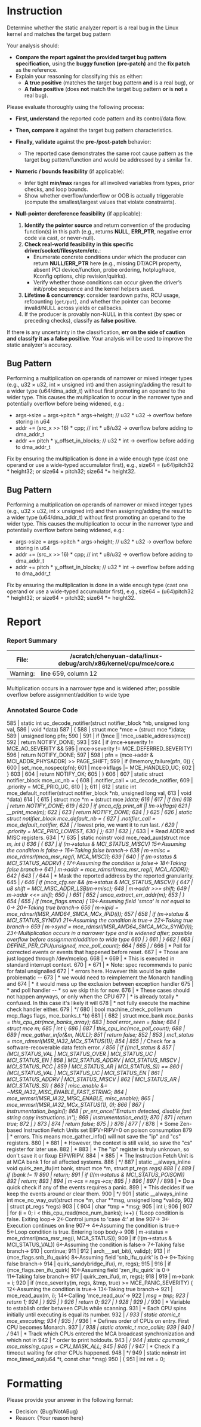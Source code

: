 # Instruction

Determine whether the static analyzer report is a real bug in the Linux kernel and matches the target bug pattern

Your analysis should:
- **Compare the report against the provided target bug pattern specification,** using the **buggy function (pre-patch)** and the **fix patch** as the reference.
- Explain your reasoning for classifying this as either:
  - **A true positive** (matches the target bug pattern **and** is a real bug), or
  - **A false positive** (does **not** match the target bug pattern **or** is **not** a real bug).

Please evaluate thoroughly using the following process:

- **First, understand** the reported code pattern and its control/data flow.
- **Then, compare** it against the target bug pattern characteristics.
- **Finally, validate** against the **pre-/post-patch** behavior:
  - The reported case demonstrates the same root cause pattern as the target bug pattern/function and would be addressed by a similar fix.

- **Numeric / bounds feasibility** (if applicable):
  - Infer tight **min/max** ranges for all involved variables from types, prior checks, and loop bounds.
  - Show whether overflow/underflow or OOB is actually triggerable (compute the smallest/largest values that violate constraints).

- **Null-pointer dereference feasibility** (if applicable):
  1. **Identify the pointer source** and return convention of the producing function(s) in this path (e.g., returns **NULL**, **ERR_PTR**, negative error code via cast, or never-null).
  2. **Check real-world feasibility in this specific driver/socket/filesystem/etc.**:
     - Enumerate concrete conditions under which the producer can return **NULL/ERR_PTR** here (e.g., missing DT/ACPI property, absent PCI device/function, probe ordering, hotplug/race, Kconfig options, chip revision/quirks).
     - Verify whether those conditions can occur given the driver’s init/probe sequence and the kernel helpers used.
  3. **Lifetime & concurrency**: consider teardown paths, RCU usage, refcounting (`get/put`), and whether the pointer can become invalid/NULL across yields or callbacks.
  4. If the producer is provably non-NULL in this context (by spec or preceding checks), classify as **false positive**.

If there is any uncertainty in the classification, **err on the side of caution and classify it as a false positive**. Your analysis will be used to improve the static analyzer's accuracy.

## Bug Pattern

Performing a multiplication on operands of narrower or mixed integer types (e.g., u32 × u32, int × unsigned int) and then assigning/adding the result to a wider type (u64/dma_addr_t) without first promoting an operand to the wider type. This causes the multiplication to occur in the narrower type and potentially overflow before being widened, e.g.:

- args->size = args->pitch * args->height;        // u32 * u32 -> overflow before storing in u64
- addr += (src_x >> 16) * cpp;                     // int * u8/u32 -> overflow before adding to dma_addr_t
- addr += pitch * y_offset_in_blocks;              // u32 * int -> overflow before adding to dma_addr_t

Fix by ensuring the multiplication is done in a wide enough type (cast one operand or use a wide-typed accumulator first), e.g., size64 = (u64)pitch32 * height32; or size64 = pitch32; size64 *= height32.

## Bug Pattern

Performing a multiplication on operands of narrower or mixed integer types (e.g., u32 × u32, int × unsigned int) and then assigning/adding the result to a wider type (u64/dma_addr_t) without first promoting an operand to the wider type. This causes the multiplication to occur in the narrower type and potentially overflow before being widened, e.g.:

- args->size = args->pitch * args->height;        // u32 * u32 -> overflow before storing in u64
- addr += (src_x >> 16) * cpp;                     // int * u8/u32 -> overflow before adding to dma_addr_t
- addr += pitch * y_offset_in_blocks;              // u32 * int -> overflow before adding to dma_addr_t

Fix by ensuring the multiplication is done in a wide enough type (cast one operand or use a wide-typed accumulator first), e.g., size64 = (u64)pitch32 * height32; or size64 = pitch32; size64 *= height32.

# Report

### Report Summary

File:| /scratch/chenyuan-data/linux-debug/arch/x86/kernel/cpu/mce/core.c
---|---
Warning:| line 659, column 12
Multiplication occurs in a narrower type and is widened after; possible
overflow before assignment/addition to wide type

### Annotated Source Code


585   | static int uc_decode_notifier(struct notifier_block *nb, unsigned long val,
586   |  void *data)
587   | {
588   |  struct mce *mce = (struct mce *)data;
589   |  unsigned long pfn;
590   |
591   |  if (!mce || !mce_usable_address(mce))
592   |  return NOTIFY_DONE;
593   |
594   |  if (mce->severity != MCE_AO_SEVERITY &&
595   | 	    mce->severity != MCE_DEFERRED_SEVERITY)
596   |  return NOTIFY_DONE;
597   |
598   | 	pfn = (mce->addr & MCI_ADDR_PHYSADDR) >> PAGE_SHIFT;
599   |  if (!memory_failure(pfn, 0)) {
600   | 		set_mce_nospec(pfn);
601   | 		mce->kflags |= MCE_HANDLED_UC;
602   | 	}
603   |
604   |  return NOTIFY_OK;
605   | }
606   |
607   | static struct notifier_block mce_uc_nb = {
608   | 	.notifier_call	= uc_decode_notifier,
609   | 	.priority	= MCE_PRIO_UC,
610   | };
611   |
612   | static int mce_default_notifier(struct notifier_block *nb, unsigned long val,
613   |  void *data)
614   | {
615   |  struct mce *m = (struct mce *)data;
616   |
617   |  if (!m)
618   |  return NOTIFY_DONE;
619   |
620   |  if (mca_cfg.print_all || !m->kflags)
621   | 		__print_mce(m);
622   |
623   |  return NOTIFY_DONE;
624   | }
625   |
626   | static struct notifier_block mce_default_nb = {
627   | 	.notifier_call	= mce_default_notifier,
628   |  /* lowest prio, we want it to run last. */
629   | 	.priority	= MCE_PRIO_LOWEST,
630   | };
631   |
632   | /*
633   |  * Read ADDR and MISC registers.
634   |  */
635   | static noinstr void mce_read_aux(struct mce *m, int i)
636   | {
637   |  if (m->status & MCI_STATUS_MISCV)
    15←Assuming the condition is false→
    16←Taking false branch→
638   | 		m->misc = mce_rdmsrl(mca_msr_reg(i, MCA_MISC));
639   |
640   |  if (m->status & MCI_STATUS_ADDRV) {
    17←Assuming the condition is false→
    18←Taking false branch→
641   | 		m->addr = mce_rdmsrl(mca_msr_reg(i, MCA_ADDR));
642   |
643   |  /*
644   |  * Mask the reported address by the reported granularity.
645   |  */
646   |  if (mca_cfg.ser && (m->status & MCI_STATUS_MISCV)) {
647   | 			u8 shift = MCI_MISC_ADDR_LSB(m->misc);
648   | 			m->addr >>= shift;
649   | 			m->addr <<= shift;
650   | 		}
651   |
652   | 		smca_extract_err_addr(m);
653   | 	}
654   |
655   |  if (mce_flags.smca) {
    19←Assuming field 'smca' is not equal to 0→
    20←Taking true branch→
656   |  m->ipid = mce_rdmsrl(MSR_AMD64_SMCA_MCx_IPID(i));
657   |
658   |  if (m->status & MCI_STATUS_SYNDV)
    21←Assuming the condition is true→
    22←Taking true branch→
659   |  m->synd = mce_rdmsrl(MSR_AMD64_SMCA_MCx_SYND(i));
    23←Multiplication occurs in a narrower type and is widened after; possible overflow before assignment/addition to wide type
660   | 	}
661   | }
662   |
663   | DEFINE_PER_CPU(unsigned, mce_poll_count);
664   |
665   | /*
666   |  * Poll for corrected events or events that happened before reset.
667   |  * Those are just logged through /dev/mcelog.
668   |  *
669   |  * This is executed in standard interrupt context.
670   |  *
671   |  * Note: spec recommends to panic for fatal unsignalled
672   |  * errors here. However this would be quite problematic --
673   |  * we would need to reimplement the Monarch handling and
674   |  * it would mess up the exclusion between exception handler
675   |  * and poll handler -- * so we skip this for now.
676   |  * These cases should not happen anyways, or only when the CPU
677   |  * is already totally * confused. In this case it's likely it will
678   |  * not fully execute the machine check handler either.
679   |  */
680   | bool machine_check_poll(enum mcp_flags flags, mce_banks_t *b)
681   | {
682   |  struct mce_bank *mce_banks = this_cpu_ptr(mce_banks_array);
683   | 	bool error_seen = false;
684   |  struct mce m;
685   |  int i;
686   |
687   |  this_cpu_inc(mce_poll_count);
688   |
689   | 	mce_gather_info(&m, NULL);
851   |  return false;
852   |
853   | 	mc1_status = mce_rdmsrl(MSR_IA32_MCx_STATUS(1));
854   |
855   |  /* Check for a software-recoverable data fetch error. */
856   |  if ((mc1_status &
857   | 	     (MCI_STATUS_VAL | MCI_STATUS_OVER | MCI_STATUS_UC | MCI_STATUS_EN |
858   |  MCI_STATUS_ADDRV | MCI_STATUS_MISCV | MCI_STATUS_PCC |
859   |  MCI_STATUS_AR | MCI_STATUS_S)) ==
860   | 	     (MCI_STATUS_VAL |                   MCI_STATUS_UC | MCI_STATUS_EN |
861   |  MCI_STATUS_ADDRV | MCI_STATUS_MISCV |
862   |  MCI_STATUS_AR | MCI_STATUS_S)) {
863   | 		misc_enable &= ~MSR_IA32_MISC_ENABLE_FAST_STRING;
864   | 		mce_wrmsrl(MSR_IA32_MISC_ENABLE, misc_enable);
865   | 		mce_wrmsrl(MSR_IA32_MCx_STATUS(1), 0);
866   |
867   |  instrumentation_begin();
868   |  pr_err_once("Erratum detected, disable fast string copy instructions.\n");
869   |  instrumentation_end();
870   |
871   |  return true;
872   | 	}
873   |
874   |  return false;
875   | }
876   |
877   | /*
878   |  * Some Zen-based Instruction Fetch Units set EIPV=RIPV=0 on poison consumption
879   |  * errors. This means mce_gather_info() will not save the "ip" and "cs" registers.
880   |  *
881   |  * However, the context is still valid, so save the "cs" register for later use.
882   |  *
883   |  * The "ip" register is truly unknown, so don't save it or fixup EIPV/RIPV.
884   |  *
885   |  * The Instruction Fetch Unit is at MCA bank 1 for all affected systems.
886   |  */
887   | static __always_inline void quirk_zen_ifu(int bank, struct mce *m, struct pt_regs *regs)
888   | {
889   |  if (bank != 1)
890   |  return;
891   |  if (!(m->status & MCI_STATUS_POISON))
892   |  return;
893   |
894   | 	m->cs = regs->cs;
895   | }
896   |
897   | /*
898   |  * Do a quick check if any of the events requires a panic.
899   |  * This decides if we keep the events around or clear them.
900   |  */
901   | static __always_inline int mce_no_way_out(struct mce *m, char **msg, unsigned long *validp,
902   |  struct pt_regs *regs)
903   | {
904   |  char *tmp = *msg;
905   |  int i;
906   |
907   |  for (i = 0; i < this_cpu_read(mce_num_banks); i++) {
    1Loop condition is false.  Exiting loop→
    2←Control jumps to 'case 4:'  at line 907→
    3← Execution continues on line 907→
    4←Assuming the condition is true→
    5←Loop condition is true.  Entering loop body→
908   |  m->status = mce_rdmsrl(mca_msr_reg(i, MCA_STATUS));
909   |  if (!(m->status & MCI_STATUS_VAL))
    6←Assuming the condition is false→
    7←Taking false branch→
910   |  continue;
911   |
912   |  arch___set_bit(i, validp);
913   |  if (mce_flags.snb_ifu_quirk)
    8←Assuming field 'snb_ifu_quirk' is 0→
    9←Taking false branch→
914   | 			quirk_sandybridge_ifu(i, m, regs);
915   |
916   |  if (mce_flags.zen_ifu_quirk)
    10←Assuming field 'zen_ifu_quirk' is 0→
    11←Taking false branch→
917   | 			quirk_zen_ifu(i, m, regs);
918   |
919   |  m->bank = i;
920   |  if (mce_severity(m, regs, &tmp, true) >= MCE_PANIC_SEVERITY) {
    12←Assuming the condition is true→
    13←Taking true branch→
921   |  mce_read_aux(m, i);
    14←Calling 'mce_read_aux'→
922   | 			*msg = tmp;
923   |  return 1;
924   | 		}
925   | 	}
926   |  return 0;
927   | }
928   |
929   | /*
930   |  * Variable to establish order between CPUs while scanning.
931   |  * Each CPU spins initially until executing is equal its number.
932   |  */
933   | static atomic_t mce_executing;
934   |
935   | /*
936   |  * Defines order of CPUs on entry. First CPU becomes Monarch.
937   |  */
938   | static atomic_t mce_callin;
939   |
940   | /*
941   |  * Track which CPUs entered the MCA broadcast synchronization and which not in
942   |  * order to print holdouts.
943   |  */
944   | static cpumask_t mce_missing_cpus = CPU_MASK_ALL;
945   |
946   | /*
947   |  * Check if a timeout waiting for other CPUs happened.
948   |  */
949   | static noinstr int mce_timed_out(u64 *t, const char *msg)
950   | {
951   |  int ret = 0;

# Formatting

Please provide your answer in the following format:

- Decision: {Bug/NotABug}
- Reason: {Your reason here}

